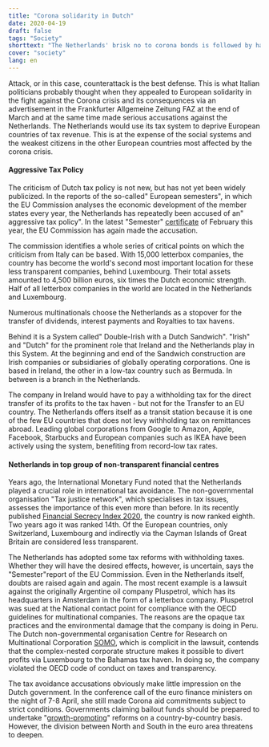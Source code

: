 ```yaml
---
title: "Corona solidarity in Dutch"
date: 2020-04-19
draft: false
tags: "Society"
shorttext: "The Netherlands' brisk no to corona bonds is followed by harsh criticism of its tax system."
cover: "society"
lang: en
---
```


Attack, or in this case, counterattack is the best defense. This is what Italian politicians probably thought when they appealed to European solidarity in the fight against the Corona crisis and its consequences via an advertisement in the Frankfurter Allgemeine Zeitung FAZ at the end of March and at the same time made serious accusations against the Netherlands. The Netherlands would use its tax system to deprive European countries of tax revenue. This is at the expense of the social systems and the weakest citizens in the other European countries most affected by the corona crisis.

#### Aggressive Tax Policy

The criticism of Dutch tax policy is not new, but has not yet been widely publicized. In the reports of the so-called" European semesters", in which the EU Commission analyses the economic development of the member states every year, the Netherlands has repeatedly been accused of an" aggressive tax policy". In the latest "Semester" [certificate](https://eur-lex.europa.eu/legal-content/EN/TXT/HTML/?uri=CELEX:52020SC0518&from=EN "Assessment of progress on structural reforms, prevention and correction of macroeconomic imbalances, and results of in-depth reviews under Regulation") of February this year, the EU Commission has again made the accusation.

The commission identifies a whole series of critical points on which the criticism from Italy can be based. With 15,000 letterbox companies, the country has become the world's second most important location for these less transparent companies, behind Luxembourg. Their total assets amounted to 4,500 billion euros, six times the Dutch economic strength. Half of all letterbox companies in the world are located in the Netherlands and Luxembourg.

Numerous multinationals choose the Netherlands as a stopover for the transfer of dividends, interest payments and Royalties to tax havens.

Behind it is a System called" Double-Irish with a Dutch Sandwich". "Irish" and "Dutch" for the prominent role that Ireland and the Netherlands play in this System. At the beginning and end of the Sandwich construction are Irish companies or subsidiaries of globally operating corporations. One is based in Ireland, the other in a low-tax country such as Bermuda. In between is a branch in the Netherlands.

The company in Ireland would have to pay a withholding tax for the direct transfer of its profits to the tax haven - but not for the Transfer to an EU country. The Netherlands offers itself as a transit station because it is one of the few EU countries that does not levy withholding tax on remittances abroad. Leading global corporations from Google to Amazon, Apple, Facebook, Starbucks and European companies such as IKEA have been actively using the system, benefiting from record-low tax rates.

#### Netherlands in top group of non-transparent financial centres

Years ago, the International Monetary Fund noted that the Netherlands played a crucial role in international tax avoidance. The non-governmental organisation "Tax justice network", which specialises in tax issues, assesses the importance of this even more than before. In its recently published [Financial Secrecy Index 2020](https://fsi.taxjustice.net/en/introduction/fsi-results "Financial Secrecy Index - 2020 Results"), the country is now ranked eighth. Two years ago it was ranked 14th. Of the European countries, only Switzerland, Luxembourg and indirectly via the Cayman Islands of Great Britain are considered less transparent.

The Netherlands has adopted some tax reforms with withholding taxes. Whether they will have the desired effects, however, is uncertain, says the "Semester"report of the EU Commission. Even in the Netherlands itself, doubts are raised again and again. The most recent example is a lawsuit against the originally Argentine oil company Pluspetrol, which has its headquarters in Amsterdam in the form of a letterbox company. Pluspetrol was sued at the National contact point for compliance with the OECD guidelines for multinational companies. The reasons are the opaque tax practices and the environmental damage that the company is doing in Peru. The Dutch non-governmental organisation Centre for Research on Multinational Corporation [SOMO](https://www.somo.nl/complaint-against-dutch-oil-company-pluspetrol-for-violation-of-oecd-guidelines-2/ "Complaint against Dutch oil company Pluspetrol for violation of OECD guidelines"), which is complicit in the lawsuit, contends that the complex-nested corporate structure makes it possible to divert profits via Luxembourg to the Bahamas tax haven. In doing so, the company violated the OECD code of conduct on taxes and transparency.

The tax avoidance accusations obviously make little impression on the Dutch government. In the conference call of the euro finance ministers on the night of 7-8 April, she still made Corona aid commitments subject to strict conditions. Governments claiming bailout funds should be prepared to undertake "[growth-promoting](https://www.euractiv.de/section/eu-innenpolitik/news/eurogruppe-weiterhin-ohne-einigung-bei-krisen-reaktion/ "Eurogruppe weiterhin ohne Einigung bei Krisen-Reaktion")" reforms on a country-by-country basis. However, the division between North and South in the euro area threatens to deepen.
